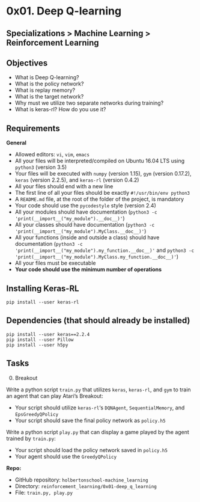 # 0x01. Deep Q-learning
## Specializations > Machine Learning > Reinforcement Learning
## Objectives
* What is Deep Q-learning?
* What is the policy network?
* What is replay memory?
* What is the target network?
* Why must we utilize two separate networks during training?
* What is keras-rl? How do you use it?
## Requirements
**General**
* Allowed editors: `vi`, `vim`, `emacs`
* All your files will be interpreted/compiled on Ubuntu 16.04 LTS using `python3` (version 3.5)
* Your files will be executed with `numpy` (version 1.15), `gym` (version 0.17.2), `keras` (version 2.2.5), and `keras-rl` (version 0.4.2)
* All your files should end with a new line
* The first line of all your files should be exactly `#!/usr/bin/env python3`
* A `README.md` file, at the root of the folder of the project, is mandatory
* Your code should use the `pycodestyle` style (version 2.4)
* All your modules should have documentation (`python3 -c 'print(__import__("my_module").__doc__)'`)
* All your classes should have documentation (`python3 -c 'print(__import__("my_module").MyClass.__doc__)'`)
* All your functions (inside and outside a class) should have documentation (`python3 -c 'print(__import__("my_module").my_function.__doc__)'` and `python3 -c 'print(__import__("my_module").MyClass.my_function.__doc__)'`)
* All your files must be executable
* **Your code should use the minimum number of operations**
## Installing Keras-RL
```
pip install --user keras-rl
```
## Dependencies (that should already be installed)
```
pip install --user keras==2.2.4
pip install --user Pillow
pip install --user h5py
```
## Tasks
0. Breakout

Write a python script `train.py` that utilizes `keras`, `keras-rl`, and `gym` to train an agent that can play Atari’s Breakout:

* Your script should utilize `keras-rl`‘s `DQNAgent`, `SequentialMemory`, and `EpsGreedyQPolicy`
* Your script should save the final policy network as `policy.h5`

Write a python script `play.py` that can display a game played by the agent trained by `train.py`:

* Your script should load the policy network saved in `policy.h5`
* Your agent should use the `GreedyQPolicy`

**Repo:**
* GitHub repository: `holbertonschool-machine_learning`
* Directory: `reinforcement_learning/0x01-deep_q_learning`
* File: `train.py, play.py`
